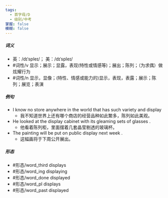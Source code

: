 ```yaml
---
tags:
  - 首字母/D
  - 级别/中考
掌握: false
模糊: false
---
```

##### 词义
- 英：/dɪˈspleɪ/； 美：/dɪˈspleɪ/
- #词性/v  显示；展示；显露，表现(特性或情感等)；展出；陈列；（为求偶）做炫耀行为
- #词性/n  显示，显像；(特性、情感或能力的)显示，表现，表露；展示；陈列；展览；表演
##### 例句
- I know no store anywhere in the world that has such variety and display
	- 我不知道世界上还有哪个商店的经营品种如此繁多，陈列如此美观。
- He looked at the display cabinet with its gleaming sets of glasses .
	- 他看着陈列柜，里面摆着几套晶莹剔透的玻璃杯。
- The painting will be put on public display next week .
	- 这幅画将于下周公开展出。
##### 形态
- #形态/word_third displays
- #形态/word_ing displaying
- #形态/word_done displayed
- #形态/word_pl displays
- #形态/word_past displayed
